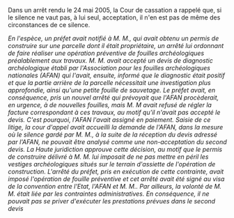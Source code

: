 
Dans un arrêt rendu le 24 mai 2005, la Cour de cassation a rappelé que, si le silence ne vaut pas, à lui seul, acceptation, il n'en est pas de même des circonstances de ce silence. 

*En l'espèce, un préfet avait notifié à M. M., qui avait obtenu un permis de construire sur une parcelle dont il était propriétaire, un arrêté lui ordonnant de faire réaliser une opération préventive de fouilles archéologiques préalablement aux travaux. M. M. avait accepté un devis de diagnostic archéologique établi par l'Association pour les fouilles archéologiques nationales (AFAN) qui l'avait, ensuite, informé que le diagnostic était positif et que la partie arrière de la parcelle nécessitait une investigation plus approfondie, ainsi qu'une petite fouille de sauvetage. Le préfet avait, en conséquence, pris un nouvel arrêté qui prévoyait que l'AFAN procèderait, en urgence, à de nouvelles fouilles, mais M. M avait refusé de régler la facture correspondant à ces travaux, au motif qu'il n'avait pas accepté le devis. C'est pourquoi, l'AFAN l'avait assigné en paiement. Saisie de ce litige, la cour d'appel avait accueilli la demande de l'AFAN, dans la mesure où le silence gardé par M. M., à la suite de la réception du devis adressé par l'AFAN, ne pouvait être analysé comme une non-acceptation du second devis. La Haute juridiction approuve cette décision, au motif que le permis de construire délivré à M. M. lui imposait de ne pas mettre en péril les vestiges archéologiques situés sur le terrain d'assiette de l'opération de construction. L'arrêté du préfet, pris en exécution de cette contrainte, avait imposé l'opération de fouille préventive et cet arrêté avait été signé au visa de la convention entre l'Etat, l'AFAN et M. M.. Par ailleurs, la volonté de M. M. était liée par les contraintes administratives. En conséquence, il ne pouvait pas se priver d'exécuter les prestations prévues dans le second devis*